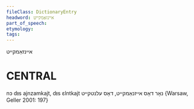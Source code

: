 ```yaml
---
fileClass: DictionaryEntry
headword: איינזאַמקייט
part_of_speech: 
etymology: 
tags: 
---
```

איינזאַמקייט

CENTRAL
========

nɔ dᵻs ajnzamkajt, dᵻs ɛlntkajt נאָר דאָס אייזנאַמקייט, דאָס עלנטקייט {Warsaw, Geller 2001: 197}